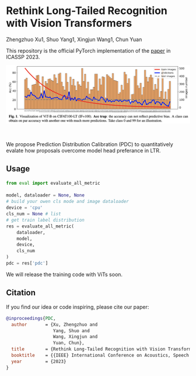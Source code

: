 # Rethink Long-Tailed Recognition with Vision Transformers

Zhengzhuo Xu1, Shuo Yang1, Xingjun Wang1, Chun Yuan

This repository is the official PyTorch implementation of the [paper](https://arxiv.org/abs/2302.14284) in ICASSP 2023.
&nbsp;
<p align="center">
<img src='assets/acc_trap.png'>
</p>
&nbsp;

We propose Prediction Distribution Calibration (PDC) to quantitatively evalate how proposals overcome model head preferance in LTR.


## Usage
```python
from eval import evaluate_all_metric

model, dataloader = None, None
# build your owen cls mode and image dataloader
device = 'cpu'
cls_num = None # list
# get train label distribution
res = evaluate_all_metric(
    dataloader,
    model,
    device,
    cls_num
)
pdc = res['pdc']
```

We will release the training code with ViTs soon.

## Citation
If you find our idea or code inspiring, please cite our paper:
```bibtex
@inproceedings{PDC,
  author       = {Xu, Zhengzhuo and
                  Yang, Shuo and
                  Wang, Xingjun and
                  Yuan, Chun},
  title        = {Rethink Long-Tailed Recognition with Vision Transforms},
  booktitle    = {{IEEE} International Conference on Acoustics, Speech and Signal Processing, {ICASSP} 2023},
  year         = {2023}
}
```

